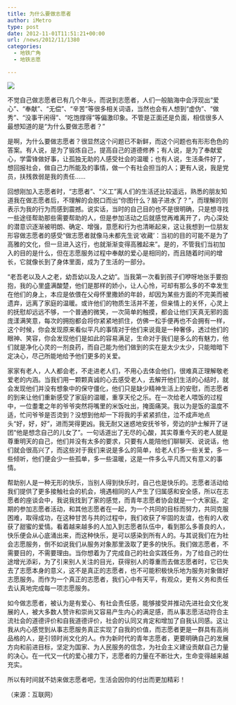 ```yaml
---
title: 为什么要做志愿者
author: iMetro
type: post
date: 2012-11-01T11:51:21+00:00
url: /news/2012/11/1380
categories:
  - 地铁广角
  - 地铁志愿

---
```

![][1]

不觉自己做志愿者已有几个年头，而说到志愿者，人们一般脑海中会浮现出“爱心”、“奉献”、“无偿”、“辛苦”等很多相关词语，当然也会有人想到“虚伪”、“做秀”、“没事干闲得”、“吃饱撑得”等偏激印象。不管是正面还是负面，相信很多人最想知道的是“为什么要做志愿者？”

是啊，为什么要做志愿者？很显然这个问题已不新鲜，而这个问题也有形形色色的答案。有人说，是为了锻炼自己，提高自己的道德修养；有人说，是为了奉献爱心，学雷锋做好事，让孤独无助的人感受社会的温暖；也有人说，生活条件好了，想回报社会，做自己力所能及的事情，做一个有社会担当的人；更有人说，我是党员，扶残救弱是我的责任……

回想刚加入志愿者时，“志愿者”、“义工”离人们的生活还比较遥远，熟悉的朋友知道我在做志愿者后，不理解的会脱口而出“你图什么？脑子进水了？”，而理解的则表示为我的行为而感到震撼。说实话，当时的自己目的也不是很明确，只是想寻找一些途径帮助那些需要帮助的人，但是参加活动之后就感觉再难离开了，内心深处的潜意识逐渐被明朗、确定、增强，意愿和行为也清晰起来，这让我想到一位朋友形容做志愿者的感受“做志愿者就像马未都先生说‘收藏’：当初的目的可能不是为了高雅的文化，但一旦进入这行，也就渐渐变得高雅起来”。是的，不管我们当初加入的目的是什么，但在志愿服务过程中奉献的爱心是相同的，而且随着时间的增长，它就像长到了身体里面，成为了生活的一部分。

<wbr>“老吾老以及人之老，幼吾幼以及人之幼”。当我第一次看到孩子们咿呀地张手要抱抱，我的心里盛满酸楚，他们是那样的娇小，让人心怜，可却有那么多的不幸发生在他们的身上，本应是依偎在父母怀里撒娇的年龄，却因为某些方面的不完美而被遗弃，远离了家庭的温暖。或许他们的物质生活并不差，但亲情上的关怀，心灵上的抚慰却远远不够，一个普通的微笑，一次简单的触摸，都会让他们天真无邪的面庞漾满笑意，每次的拥抱都会将你紧紧地抓住，仿佛一松手便再也不会拥有一样，这个时候，你会发现原来看似平凡的事情对于他们来说竟是一种奢侈，透过他们的眼神、笑容，你会发现他们是如此的容易满足，生命对于我们是多么的有魅力，他们就是净化心灵的一剂良药，而自己能为他们做到的实在是太少太少，只能暗暗下定决心，尽己所能地给予他们更多的关爱。</wbr>

家家有老人，人人都会老，不走进老人们，不用心去体会他们，很难真正理解敬老爱老的内涵。当我们用一颗颗真诚的心去感受老人，去解开他们生活的心结时，就会发现他们并没有想象中的保守僵化，他们只是缺少精神生活上的安慰，而志愿者的到来让他们重新感受了家庭的温暖，重享天伦之乐。在一次给老人喂饭的过程中，一位耋耄之年的爷爷突然将嘴里的米饭吐出，掩面痛哭。我以为是饭的温度不适，忙问爷爷是否烫到？没想到他却一下将我的手紧紧抓住，泣不成声地点头“好，好，好”，进而哭得更凶。我无耐又迷惑地安抚爷爷，旁边的护士解开了谜团“他是想念自己的儿女了”。一句话道出了无尽的心酸，其实尊重今天的老人就是尊重明天的自己，他们并没有太多的要求，只要有人能陪他们聊聊天、说说话，他们就会很高兴了，而这些对于我们来说是多么的简单，给老人们多一些关爱，多一些倾听，他们便会少一些孤单，多一些温暖，这是一件多么平凡而又有意义的事情。

帮助别人是一种无形的快乐，当别人得到快乐时，自己也是快乐的。志愿者活动给我们提供了更多接触社会的机会，境遇相同的人产生了归属感和安全感，所以在志愿者的座谈会中，我说我找到了家的感觉，而青年志愿者协会就是一个大家庭。定期的参加志愿者活动，和其他志愿者在一起，为一个共同的目标而努力，共同克服困难，取得成功，在这种甘苦与共的过程中，我们收获了牢固的友谊，也有的人收获了甜蜜的爱情。看着越来越多的人加入到志愿者队伍中，看到那么多善良的人，快乐便会从心底涌出来，而这种快乐，是可以感染到所有人的。与其说我们在为社会志愿服务，倒不如说我们从服务对象那里汲取了更多的快乐。我们做志愿者，不需要目的，不需要理由。当你想着为了完成自己的社会实践任务，为了给自己的仕途增光添彩，为了引来别人关注的目光，获得别人的尊重而去做志愿者时，它已失去了志愿本身的意义，这不是真正的志愿者，也不可能积极快乐地为服务对象做好志愿服务。而作为一个真正的志愿者，我们心中有天平，有观众，更有义务和责任去认真地完成每一项志愿服务。

如今做志愿者，被认为是有爱心、有社会责任感，能够接受并推动先进社会文化发展的人，被大多数人赞许和崇尚又容易产生内心的满足感，而从事志愿活动符合主流社会的道德评价和自我道德评价，社会的认同又肯定和增加了自我认同感。这让我从内心感觉到从事志愿服务真正实现了自我的价值，而志愿者更是一群具有高尚品格的人，是引领时尚文化的人。作为新时代的青年志愿者，更要明确自己的发展方向和前进目标，坚定为国家、为人民服务的信念，为社会主义建设贡献自己力量的决心。在一代又一代的爱心接力下，志愿者的力量在不断壮大，生命变得越来越充实。

所以有时间就不妨来做志愿者吧，生活会因你的付出而更加精彩！

（来源：互联网）

 [1]: http://pic1.17xie.com/i/2010-06-14/50/06e7a92ae3f8a1b814dc14383fd3181a.jpg